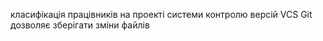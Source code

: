 класифікація працівників на проекті
системи контролю версій VCS 
Git дозволяє зберігати зміни файлів
